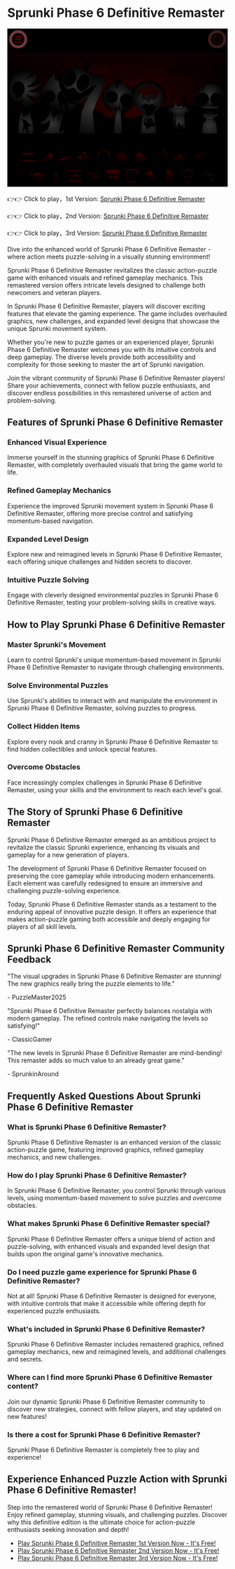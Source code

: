 # Sprunki Phase 6 Definitive Remaster

![Sprunki Phase 6 Definitive Remaster](https://raw.githubusercontent.com/sprunkiscrunkly/sprunki-phase-6-definitive-remaster/refs/heads/main/sprunki-phase-6-definitive-remaster.png "Sprunki Phase 6 Definitive Remaster")

👉👉 Click to play，1st Version: [Sprunki Phase 6 Definitive Remaster](https://sprunksters.com/sprunki-phase-6-definitive-remaster/ "Sprunki Phase 6 Definitive Remaster")

👉👉 Click to play，2nd Version: [Sprunki Phase 6 Definitive Remaster](https://sprunkiscrunkly.com/sprunki-phase-6-definitive-remaster/ "Sprunki Phase 6 Definitive Remaster")

👉👉 Click to play，3rd Version: [Sprunki Phase 6 Definitive Remaster](https://sprunkipyramixed.com/sprunki-phase-6-definitive-remaster/ "Sprunki Phase 6 Definitive Remaster")

Dive into the enhanced world of  Sprunki Phase 6 Definitive Remaster - where action meets puzzle-solving in a visually stunning environment!

Sprunki Phase 6 Definitive Remaster revitalizes the classic action-puzzle game with enhanced visuals and refined gameplay mechanics. This remastered version offers intricate levels designed to challenge both newcomers and veteran players.

In Sprunki Phase 6 Definitive Remaster, players will discover exciting features that elevate the gaming experience. The game includes overhauled graphics, new challenges, and expanded level designs that showcase the unique Sprunki movement system.

Whether you're new to puzzle games or an experienced player, Sprunki Phase 6 Definitive Remaster welcomes you with its intuitive controls and deep gameplay. The diverse levels provide both accessibility and complexity for those seeking to master the art of Sprunki navigation.

Join the vibrant community of Sprunki Phase 6 Definitive Remaster players! Share your achievements, connect with fellow puzzle enthusiasts, and discover endless possibilities in this remastered universe of action and problem-solving.

## Features of Sprunki Phase 6 Definitive Remaster

### Enhanced Visual Experience

Immerse yourself in the stunning graphics of Sprunki Phase 6 Definitive Remaster, with completely overhauled visuals that bring the game world to life.

### Refined Gameplay Mechanics

Experience the improved Sprunki movement system in Sprunki Phase 6 Definitive Remaster, offering more precise control and satisfying momentum-based navigation.

### Expanded Level Design

Explore new and reimagined levels in Sprunki Phase 6 Definitive Remaster, each offering unique challenges and hidden secrets to discover.

### Intuitive Puzzle Solving

Engage with cleverly designed environmental puzzles in Sprunki Phase 6 Definitive Remaster, testing your problem-solving skills in creative ways.

## How to Play Sprunki Phase 6 Definitive Remaster

### Master Sprunki's Movement

Learn to control Sprunki's unique momentum-based movement in Sprunki Phase 6 Definitive Remaster to navigate through challenging environments.

### Solve Environmental Puzzles

Use Sprunki's abilities to interact with and manipulate the environment in Sprunki Phase 6 Definitive Remaster, solving puzzles to progress.

### Collect Hidden Items

Explore every nook and cranny in Sprunki Phase 6 Definitive Remaster to find hidden collectibles and unlock special features.

### Overcome Obstacles

Face increasingly complex challenges in Sprunki Phase 6 Definitive Remaster, using your skills and the environment to reach each level's goal.

## The Story of Sprunki Phase 6 Definitive Remaster

Sprunki Phase 6 Definitive Remaster emerged as an ambitious project to revitalize the classic Sprunki experience, enhancing its visuals and gameplay for a new generation of players.

The development of Sprunki Phase 6 Definitive Remaster focused on preserving the core gameplay while introducing modern enhancements. Each element was carefully redesigned to ensure an immersive and challenging puzzle-solving experience.

Today, Sprunki Phase 6 Definitive Remaster stands as a testament to the enduring appeal of innovative puzzle design. It offers an experience that makes action-puzzle gaming both accessible and deeply engaging for players of all skill levels.

## Sprunki Phase 6 Definitive Remaster Community Feedback

"The visual upgrades in Sprunki Phase 6 Definitive Remaster are stunning! The new graphics really bring the puzzle elements to life."

\- PuzzleMaster2025

"Sprunki Phase 6 Definitive Remaster perfectly balances nostalgia with modern gameplay. The refined controls make navigating the levels so satisfying!"

\- ClassicGamer

"The new levels in  Sprunki Phase 6 Definitive Remaster are mind-bending! This remaster adds so much value to an already great game."

\- SprunkinAround

## Frequently Asked Questions About Sprunki Phase 6 Definitive Remaster

### What is Sprunki Phase 6 Definitive Remaster?

Sprunki Phase 6 Definitive Remaster is an enhanced version of the classic action-puzzle game, featuring improved graphics, refined gameplay mechanics, and new challenges.

### How do I play Sprunki Phase 6 Definitive Remaster?

In Sprunki Phase 6 Definitive Remaster, you control Sprunki through various levels, using momentum-based movement to solve puzzles and overcome obstacles.

### What makes Sprunki Phase 6 Definitive Remaster special?

Sprunki Phase 6 Definitive Remaster offers a unique blend of action and puzzle-solving, with enhanced visuals and expanded level design that builds upon the original game's innovative mechanics.

### Do I need puzzle game experience for Sprunki Phase 6 Definitive Remaster?

Not at all! Sprunki Phase 6 Definitive Remaster is designed for everyone, with intuitive controls that make it accessible while offering depth for experienced puzzle enthusiasts.

### What's included in Sprunki Phase 6 Definitive Remaster?

Sprunki Phase 6 Definitive Remaster includes remastered graphics, refined gameplay mechanics, new and reimagined levels, and additional challenges and secrets.

### Where can I find more Sprunki Phase 6 Definitive Remaster content?

Join our dynamic Sprunki Phase 6 Definitive Remaster community to discover new strategies, connect with fellow players, and stay updated on new features!

### Is there a cost for Sprunki Phase 6 Definitive Remaster?

Sprunki Phase 6 Definitive Remaster is completely free to play and experience!

## Experience Enhanced Puzzle Action with Sprunki Phase 6 Definitive Remaster!

Step into the remastered world of Sprunki Phase 6 Definitive Remaster! Enjoy refined gameplay, stunning visuals, and challenging puzzles. Discover why this definitive edition is the ultimate choice for action-puzzle enthusiasts seeking innovation and depth!

- [Play Sprunki Phase 6 Definitive Remaster 1st Version Now - It's Free!](https://sprunksters.com/sprunki-phase-6-definitive-remaster/)
- [Play Sprunki Phase 6 Definitive Remaster 2nd Version Now - It's Free!](https://sprunkiscrunkly.com/sprunki-phase-6-definitive-remaster/)
- [Play Sprunki Phase 6 Definitive Remaster 3rd Version Now - It's Free!](https://sprunkipyramixed.com/sprunki-phase-6-definitive-remaster/)
